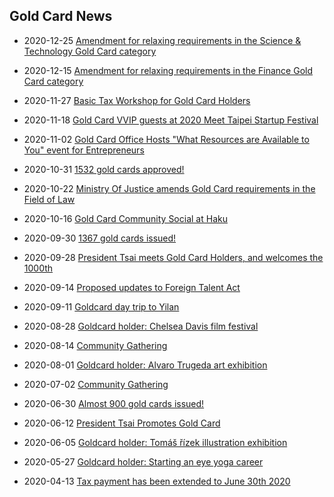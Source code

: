 ## Gold Card News
- <time datetime="2020-12-25">2020-12-25</time> [Amendment for relaxing requirements in the Science & Technology Gold Card category](https://gazette.nat.gov.tw/egFront/e_detail.do?metaid=120644)

- <time datetime="2020-12-15">2020-12-15</time> [Amendment for relaxing requirements in the Finance Gold Card category](https://foreigntalentact.ndc.gov.tw/en/News_Content.aspx?n=F0746484B877D582&s=21EC304CCD553F0A)
- <time datetime="2020-11-27">2020-11-27</time> [Basic Tax Workshop for Gold Card Holders](https://www.accupass.com/event/2011090730535142464340)
- <time datetime="2020-11-18">2020-11-18</time> [Gold Card VVIP guests at 2020 Meet Taipei Startup Festival](https://eng.meettaipei.tw/vvip.php)
- <time datetime="2020-11-02">2020-11-02</time> [Gold Card Office Hosts "What Resources are Available to You" event for Entrepreneurs](https://www.facebook.com/ndc.gov.tw/posts/2731468377121186)
- <time datetime="2020-10-31">2020-10-31</time> [1532 gold cards approved!](https://foreigntalentact.ndc.gov.tw/en/News_Content.aspx?n=F0746484B877D582&sms=843D002B5C4B741F&s=B0BEF3682969AE36)
- <time datetime="2020-10-22">2020-10-22</time> [Ministry Of Justice amends Gold Card requirements in the Field of Law](https://foreigntalentact.ndc.gov.tw/en/News_Content.aspx?n=F0746484B877D582&sms=843D002B5C4B741F&s=EF6E60ED94D080D4)
- <time datetime="2020-10-16">2020-10-16</time> [Gold Card Community Social at Haku](https://www.eventbrite.com/e/goldcard-meeting-16-oct-2020-tickets-121327759595)
- <time datetime="2020-09-30">2020-09-30</time> [1367 gold cards issued!](https://foreigntalentact.ndc.gov.tw/en/News_Content.aspx?n=F0746484B877D582&s=91B121FE3FA7C24D)
- <time datetime="2020-09-28">2020-09-28</time> [President Tsai meets Gold Card Holders, and welcomes the 1000th](https://english.president.gov.tw/NEWS/6047)
- <time datetime="2020-09-14">2020-09-14</time> [Proposed updates to Foreign Talent Act](https://foreigntalentact.ndc.gov.tw/en/News_Content.aspx?n=F0746484B877D582&s=EBF0955D1E97C5A8)
- <time datetime="2020-09-11">2020-09-11</time> [Goldcard day trip to Yilan](https://www.facebook.com/ndc.gov.tw/videos/vb.1498697833731586/3438579999588602/)
- <time datetime="2020-08-28">2020-08-28</time> [Goldcard holder: Chelsea Davis film festival](https://www.facebook.com/events/670223513845439)
- <time datetime="2020-08-14">2020-08-14</time> [Community Gathering](https://photos.app.goo.gl/Li6j3vvBJHTFs1nJ9)
- <time datetime="2020-08-01">2020-08-01</time> [Goldcard holder: Alvaro Trugeda art exhibition](https://www.bauyu.com/)
- <time datetime="2020-07-02">2020-07-02</time> [Community Gathering](https://photos.app.goo.gl/ZRfWhHkVfCTPKCgy8)
- <time datetime="2020-06-30">2020-06-30</time> [Almost 900 gold cards issued!](https://foreigntalentact.ndc.gov.tw/en/News_Content.aspx?n=F0746484B877D582&s=91B121FE3FA7C24D)
- <time datetime="2020-06-12">2020-06-12</time> [President Tsai Promotes Gold Card](https://english.president.gov.tw/News/6008)
- <time datetime="2020-06-05">2020-06-05</time> [Goldcard holder: Tomáš řízek illustration exhibition](https://99dac.com/exhibition-detail.php?id=140)
- <time datetime="2020-05-27">2020-05-27</time> [Goldcard holder: Starting an eye yoga career](https://meet.bnext.com.tw/intl/articles/view/46488)
- <time datetime="2020-04-13">2020-04-13</time> [Tax payment has been extended to June 30th 2020](https://home.kpmg/us/en/home/insights/2020/04/tnf-taiwan-tax-return-tax-payment-deadlines-extended-covid-19.html)

